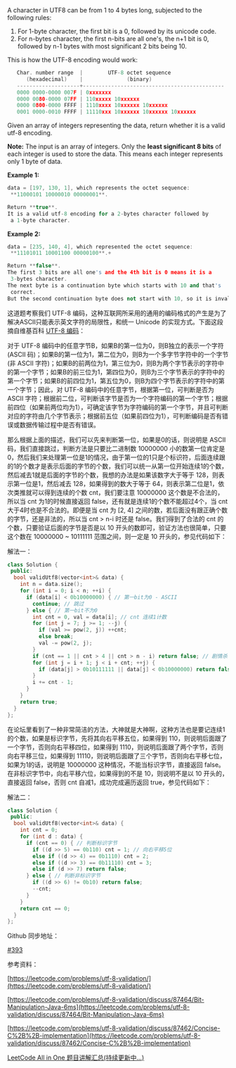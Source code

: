 A character in UTF8 can be from 1 to 4 bytes long, subjected to the following rules:

1. For 1-byte character, the first bit is a 0, followed by its unicode code.
1. For n-bytes character, the first n-bits are all one's, the n+1 bit is 0, followed by n-1 bytes with most significant 2 bits being 10.

This is how the UTF-8 encoding would work:

```cpp
   Char. number range  |        UTF-8 octet sequence
      (hexadecimal)    |              (binary)
   --------------------+---------------------------------------------
   0000 0000-0000 007F | 0xxxxxxx
   0000 0080-0000 07FF | 110xxxxx 10xxxxxx
   0000 0800-0000 FFFF | 1110xxxx 10xxxxxx 10xxxxxx
   0001 0000-0010 FFFF | 11110xxx 10xxxxxx 10xxxxxx 10xxxxxx
```

Given an array of integers representing the data, return whether it is a valid utf-8 encoding.

**Note:** The input is an array of integers. Only the **least significant 8 bits** of each integer is used to store the data. This means each integer represents only 1 byte of data.

**Example 1:**

```cpp
data = [197, 130, 1], which represents the octet sequence:
 **11000101 10000010 00000001**.

Return **true**.
It is a valid utf-8 encoding for a 2-bytes character followed by
 a 1-byte character.
```

**Example 2:**

```cpp
data = [235, 140, 4], which represented the octet sequence:
 **11101011 10001100 00000100**.+

Return **false**.
The first 3 bits are all one's and the 4th bit is 0 means it is a
 3-bytes character.
The next byte is a continuation byte which starts with 10 and that's
 correct.
But the second continuation byte does not start with 10, so it is invalid.
```

这道题考察我们 UTF-8 编码，这种互联网所采用的通用的编码格式的产生是为了解决ASCII只能表示英文字符的局限性，和统一 Unicode 的实现方式。下面这段摘自维基百科 [UTF-8 编码](https://zh.wikipedia.org/wiki/UTF-8)：

对于 UTF-8 编码中的任意字节B，如果B的第一位为0，则B独立的表示一个字符(ASCII 码)；如果B的第一位为1，第二位为0，则B为一个多字节字符中的一个字节(非 ASCII 字符)；如果B的前两位为1，第三位为0，则B为两个字节表示的字符中的第一个字节；如果B的前三位为1，第四位为0，则B为三个字节表示的字符中的第一个字节；如果B的前四位为1，第五位为0，则B为四个字节表示的字符中的第一个字节；因此，对 UTF-8 编码中的任意字节，根据第一位，可判断是否为 ASCII 字符；根据前二位，可判断该字节是否为一个字符编码的第一个字节；根据前四位（如果前两位均为1），可确定该字节为字符编码的第一个字节，并且可判断对应的字符由几个字节表示；根据前五位（如果前四位为1），可判断编码是否有错误或数据传输过程中是否有错误。

那么根据上面的描述，我们可以先来判断第一位，如果是0的话，则说明是 ASCII 码，我们直接跳过，判断方法是只要比二进制数 10000000 小的数第一位肯定是0，然后我们来处理第一位是1的情况，由于第一位的1只是个标识符，后面连续跟的1的个数才是表示后面的字节的个数，我们可以统一从第一位开始连续1的个数，然后减去1就是后面的字节的个数，我想的办法是如果该数字大于等于 128，则表示第一位是1，然后减去 128，如果得到的数大于等于 64，则表示第二位是1，依次类推就可以得到连续的个数 cnt，我们要注意 10000000 这个数是不合法的，所以当 cnt 为1的时候直接返回 false，还有就是连续1的个数不能超过4个，当 cnt 大于4时也是不合法的。即便是当 cnt 为 \[2, 4\] 之间的数，若后面没有跟正确个数的字节，还是非法的，所以当 cnt > n-i 时还是 false。我们得到了合法的 cnt 的个数，只要验证后面的字节是否是以 10 开头的数即可，验证方法也很简单，只要这个数在 10000000 ~ 10111111 范围之间，则一定是 10 开头的，参见代码如下：

解法一：

```cpp
class Solution {
 public:
  bool validUtf8(vector<int>& data) {
    int n = data.size();
    for (int i = 0; i < n; ++i) {
      if (data[i] < 0b10000000) { // 第一bit为0 - ASCII
        continue; // 跳过
      } else { // 第一bit不为0
        int cnt = 0, val = data[i]; // cnt 连续1计数
        for (int j = 7; j >= 1; --j) {
          if (val >= pow(2, j)) ++cnt;
          else break;
          val -= pow(2, j);
        }
        if (cnt == 1 || cnt > 4 || cnt > n - i) return false; // 剧情杀
        for (int j = i + 1; j < i + cnt; ++j) {
          if (data[j] > 0b10111111 || data[j] < 0b10000000) return false;
        } 
        i += cnt - 1;
      }
    }
    return true;
  }
};
```

在论坛里看到了一种非常简洁的方法，大神就是大神啊，这种方法也是要记连续1的个数，如果是标识字节，先将其向右平移五位，如果得到 110，则说明后面跟了一个字节，否则向右平移四位，如果得到 1110，则说明后面跟了两个字节，否则向右平移三位，如果得到 11110，则说明后面跟了三个字节，否则向右平移七位，如果为1的话，说明是 10000000 这种情况，不能当标识字节，直接返回 false。在非标识字节中，向右平移六位，如果得到的不是 10，则说明不是以 10 开头的，直接返回 false，否则 cnt 自减1，成功完成遍历返回 true，参见代码如下：

解法二：

```cpp
class Solution {
 public:
  bool validUtf8(vector<int>& data) {
    int cnt = 0;
    for (int d : data) {
      if (cnt == 0) { // 判断标识字节
        if ((d >> 5) == 0b110) cnt = 1; // 向右平移5位
        else if ((d >> 4) == 0b1110) cnt = 2;
        else if ((d >> 3) == 0b11110) cnt = 3;
        else if (d >> 7) return false;
      } else { // 判断非标识字节
        if ((d >> 6) != 0b10) return false;
        --cnt;
      }
    }
    return cnt == 0;
  }
};
```

Github 同步地址：

[#393](https://github.com/grandyang/leetcode/issues/393)

参考资料：

[https://leetcode.com/problems/utf-8-validation/](https://leetcode.com/problems/utf-8-validation/)

[https://leetcode.com/problems/utf-8-validation/discuss/87464/Bit-Manipulation-Java-6ms](https://leetcode.com/problems/utf-8-validation/discuss/87464/Bit-Manipulation-Java-6ms)

[https://leetcode.com/problems/utf-8-validation/discuss/87462/Concise-C%2B%2B-implementation](https://leetcode.com/problems/utf-8-validation/discuss/87462/Concise-C%2B%2B-implementation)

[LeetCode All in One 题目讲解汇总(持续更新中...)](http://www.cnblogs.com/grandyang/p/4606334.html)
